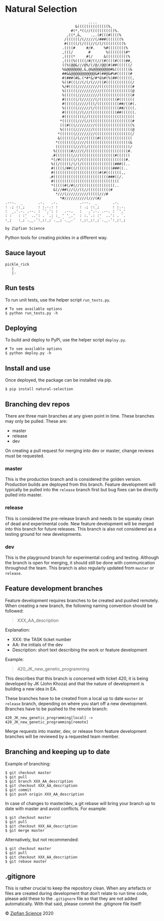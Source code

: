 # Natural Selection
```
                                      ....                                      
                                &((((((((((((((%,                               
                              #(*,*((//(((((((((((%.                            
                            ,((*,&,    .,.(#(((#((((%                           
                           /((((((/(/////(/###(((((((%                          
                           #(((((/(/(((//(/(/(((((((((%                         
                          .((((#     #/#.    %#((((((((%                        
                          ,(((/       #       %((((((((#*                       
                          ,((((*     #(/     &((((((((((%                       
                          ,((((%(((((/#/((//(#((((#((((##,                      
                          ((%(@@&///@%/(/@//@@(#(##((((((/                      
                          %&@@@@@@@,&,@&@@@@@@@@#&(((((((&                      
                          ##&&@@@@@@@@@@@&#(##@&#%#((((((#                      
                          #(###(#&.(*#*&/#*&%#(%(##(((((((,                     
                          %((#(((//(/(/(///((#((((((((((((/                     
                          %/#((((//////////(((((((((((((((#                     
                          %((((((///////////((((((((((((((@                     
                          %((((((//////////(((((((((((((((#                     
                          #((((((/(//////(/((((((((#(((((((                     
                          #((((((/////(((/((((((((((##/((#(.                    
                          %((((((//////(/(((((((((((##/((((.                    
                          #((((((//(///((((((((((((##((((((.                    
                          #(((((((((//(((((((((((((((((((((                     
                         *(((((((///(//(((((((((((((((((((#                     
                         (((#(((/////////(((((((((((((((((%                     
                         %((((((////////((((((((((((((((((@                     
                        *(((((((/////////(((((((((((((((((/                     
                        &(((((((/(///(((((#(((((((((((((((                      
                       *((((((((/////((((((((((((((((((((&                      
                       (((((((((///((/(((((((((((((((((((/                      
                      %(((((((#////(/(((((((((((((((((((#.                      
                     .#((((((((///((((((((((((((((#((((((                       
                     *(/#(((((((/(/((((((((((((((((((((#.                       
                     %((/(((((/(/(/(((((((((((((((###((..                       
                     #(((((/##((/((((((((((((((((###((..                        
                     #(((((((((((((((((((((#(#(((((((,,                         
                    .#(((((((((((((((((((((((((###((/.                          
                     #((((((((((((((((((((((((((((((                            
                     *(((((#(/#(//((((((((((((((((..                            
                      &(//##(//(//((//((((((((((#                               
                       *///(//////////(((((///#                                 
                         *#//////////(///(#/                                     
.---.  _       .-.   .-.          .---.  _       .-.   
: .; ::_;      : :.-.: :          : .; ::_;      : :.-.
:  _.'.-. .--. : `'.': :   .--.   :   .'.-. .--. : `'.'
: :   : :'  ..': . `.: :_ ' '_.'  : :.`.: :'  ..': . `.
:_;   :_;`.__.':_;:_;`.__;`.__.'  :_;:_;:_;`.__.':_;:_;
                                        
by Zipfian Science                               
```
Python tools for creating pickles in a different way.

## Sauce layout

```
pickle_rick
   |
   |- 
```
## Run tests

To run unit tests, use the helper script `run_tests.py`.

```shell script
# To see available options
$ python run_tests.py -h
```

## Deploying

To build and deploy to PyPi, use the helper script `deploy.py`.

```shell script
# To see available options
$ python deploy.py -h
```

## Install and use

Once deployed, the package can be installed via pip.

```shell script
$ pip install natural-selection
```

## Branching dev repos 

There are three main branches at any given point in time. These branches may only be pulled. These are:

- master
- release
- dev

On creating a pull request for merging into dev or master, change reviews must be requested. 

### master

This is the production branch and is considered the golden version. Production builds are deployed from this branch. Feature development will typically be pulled into the `release` branch first but bug fixes can be directly pulled into master. 

### release

This is considered the pre-release branch and needs to be squeaky clean of dead and experimental code. New feature development will be merged into this branch for future releases. This branch is also not considered as a testing ground for new developments. 

### dev

This is the playground branch for experimental coding and testing. Although the branch is open for merging, it should still be done with communication throughout the team. This branch is also regularly updated from `master` or `release`. 

## Feature development branches

Feature development requires branches to be created and pushed remotely. When creating a new branch, the following naming convention should be followed:

> XXX_AA_description

Explanation: 
- XXX: the TASK ticket number
- AA: the initials of the dev
- Description: short text describing the work or feature development

Example:

> 420_JK_new_genetic_programming

This describes that this branch is concerned with ticket 420, it is being developed by JK (John Khoza) and that the nature of development is building a new idea in EA.

These branches have to be created from a local up to date `master` or `release` branch, depending on where you start off a new development. Branches have to be pushed to the remote branch:  

`420_JK_new_genetic_programming[local] -> 420_JK_new_genetic_programming[remote]`

Merge requests into master, dev, or release from feature development branches will be reviewed by a requested team member.

## Branching and keeping up to date

Example of branching:

```shell script
$ git checkout master
$ git pull
$ git branch XXX_AA_description
$ git checkout XXX_AA_description
$ git commit
$ git push origin XXX_AA_description
```

In case of changes to master/dev, a git rebase will bring your branch up to date with master and avoid conflicts. For example:

```shell script
$ git checkout master
$ git pull
$ git checkout XXX_AA_description
$ git merge master
```
Alternatively, but not recommended:

```shell script
$ git checkout master
$ git pull
$ git checkout XXX_AA_description
$ git rebase master
```

## .gitignore

This is rather crucial to keep the repository clean. When any artefacts or files are created during development that don’t relate to run time code, please add these to the `.gitignore` file so that they are not added automatically. With that said, please commit the .gitignore file itself!


© [Zipfian Science](https://zipfian.science) 2020
